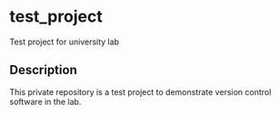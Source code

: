 # test_project
Test project for university lab 

## Description
This private repository is a test project to demonstrate version control software in the lab.
